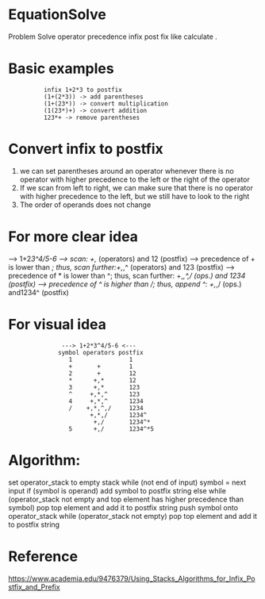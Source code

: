# EquationSolve
Problem Solve operator precedence infix post fix  like calculate .

# Basic examples
              infix 1+2*3 to postfix
              (1+(2*3)) -> add parentheses
              (1+(23*)) -> convert multiplication
              (1(23*)+) -> convert addition
              123*+ -> remove parentheses
# Convert infix to postfix
1. we can set parentheses around an operator whenever there is no operator with higher precedence to the left or the right of the operator
2. If we scan from left to right, we can make sure that there is no operator with higher precedence to the left, but we still have to look to the right
3. The order of operands does not change

# For more clear idea
 --> 1+2*3^4/5-6
 --> scan: +,* (operators) and 12 (postfix)
 --> precedence of + is lower than *; thus, scan further:+,*,^ (operators) and 123 (postfix)
 --> precedence of * is lower than ^; thus, scan further: +,*,^,/ (ops.) and 1234 (postfix)
 --> precedence of ^ is higher than /; thus, append ^: +,*,/ (ops.) and1234^ (postfix)
 
 # For visual idea 
 
                   ---> 1+2*3^4/5-6 <---
                  symbol operators postfix
                     1                1
                     +       +        1
                     2       +        12
                     *      +,*       12
                     3      +,*       123
                     ^     +,*,^      123
                     4     +,*,^      1234
                     /    +,*,^,/     1234 
                           +,*,/      1234^ 
                            +,/       1234^*
                     5      +,/       1234^*5
                     
# Algorithm:
   set operator_stack to empty stack
   while (not end of input)
          symbol = next input
          if (symbol is operand)
              add symbol to postfix string
          else
            while (operator_stack not empty and top element has higher precedence than symbol)
                  pop top element and add it to postfix string
            push symbol onto operator_stack
          while (operator_stack not empty)
            pop top element and add it to postfix string
            
# Reference
https://www.academia.edu/9476379/Using_Stacks_Algorithms_for_Infix_Postfix_and_Prefix
